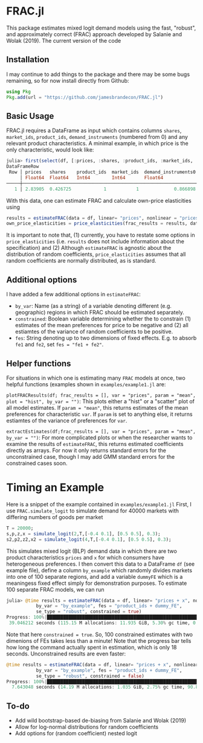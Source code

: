 # FRAC.jl
This package estimates mixed logit demand models using the fast, "robust", and approximately correct (FRAC) approach developed by Salanie and Wolak (2019). The current version of the code 

## Installation
I may continue to add things to the package and there may be some bugs remaining, so for now install directly from Github: 
```jl
using Pkg
Pkg.add(url = "https://github.com/jamesbrandecon/FRAC.jl")
```

## Basic Usage
FRAC.jl requires a DataFrame as input which contains columns `shares`, `market_ids`, `product_ids`, `demand_instruments` (numbered from 0) and any relevant product characteristics. A minimal example, in which price is the only characteristic, would look like: 
```jl
julia> first(select(df, [:prices, :shares, :product_ids, :market_ids, :demand_instruments0, :demand_instruments1]))
DataFrameRow
 Row │ prices   shares    product_ids  market_ids  demand_instruments0  demand_instruments1 
     │ Float64  Float64   Int64        Int64       Float64              Float64             
─────┼──────────────────────────────────────────────────────────────────────────────────────
   1 │ 2.83905  0.426725            1           1             0.866898             0.751512
```

With this data, one can estimate FRAC and calculate own-price elasticities using 
```jl
results = estimateFRAC(data = df, linear= "prices", nonlinear = "prices", se_type = "robust")
own_price_elasticities = price_elasticities(frac_results = results, data = df, linear = "prices", nonlinear = "prices", which = "own") 
```
It is important to note that, (1) currently, you have to restate some options in `price_elasticities` (i.e. `results` does not include information about the specification) and (2) Although `estimateFRAC` is agnostic about the distribution of random coefficients, `price_elasticities` assumes that all random coefficients are normally distributed, as is standard. 

## Additional options
I have added a few additional options in `estimateFRAC`: 
- `by_var`: Name (as a string) of a variable denoting different (e.g. geographic) regions in which FRAC should be estimated separately. 
- `constrained`: Boolean variable determining whether the to constrain (1) estimates of the mean preferences for price to be negative and (2) all estiamtes of the variance of random coefficients to be positive. 
- `fes`: String denoting up to two dimensions of fixed effects. E.g. to absorb `fe1` and `fe2`, set `fes = "fe1 + fe2"`.

## Helper functions
For situations in which one is estimating many `FRAC` models at once, two helpful functions (examples shown in `examples/example1.jl` are:

`plotFRACResults(df; frac_results = [], var = "prices", param = "mean", plot = "hist", by_var = "")`: This plots either a "hist" or a "scatter" plot of all model estimates. If `param = "mean"`, this returns estimates of the mean preferences for characteristic `var`. If `param` is set to anything else, it returns estiamtes of the variance of preferences for `var`.

`extractEstimates(df;frac_results = [], var = "prices", param = "mean", by_var = "")`: For more complicated plots or when the researcher wants to examine the results of `estimateFRAC`, this returns estimated coefficients directly as arrays. For now it only returns standard errors for the unconstrained case, though I may add GMM standard errors for the constrained cases soon. 

# Timing an Example
Here is a snippet of the example contained in `examples/example1.jl`
First, I use `FRAC.simulate_logit` to simulate demand for 40000 markets with differing numbers of goods per market 
```jl
T = 20000;
s,p,z,x = simulate_logit(2,T,[-0.4 0.1], [0.5 0.5], 0.3);
s2,p2,z2,x2 = simulate_logit(4,T,[-0.4 0.1], [0.5 0.5], 0.3);
```
This simulates mixed logit (BLP) demand data in which there are two product characteristics `prices` and `x` for which consumers have heterogeneous preferences. I then convert this data to a DataFrame `df` (see example file), define a column `by_example` which randomly divides markets into one of 100 separate regions, and add a variable `dummyFE` which is a meaningess fixed effect simply for demonstration purposes. To estimate 100 separate FRAC models, we can run  

```jl 
julia> @time results = estimateFRAC(data = df, linear= "prices + x", nonlinear = "prices + x",
           by_var = "by_example", fes = "product_ids + dummy_FE",
           se_type = "robust", constrained = true)
Progress: 100%|█████████████████████████████████████████████████████████████████████████████████████████████████████████████████████████████████| Time: 0:00:18
 39.046212 seconds (115.15 M allocations: 11.935 GiB, 5.30% gc time, 0.01% compilation time)
```
Note that here `constrained = true`. So, 100 constrained estimates with two dimenions of FEs takes less than a minute! Note that the progress bar tells how long the command actually spent in estimation, which is only 18 seconds. Unconstrained results are even faster: 
```jl
@time results = estimateFRAC(data = df, linear= "prices + x", nonlinear = "prices + x",
           by_var = "by_example", fes = "product_ids + dummy_FE",
           se_type = "robust", constrained = false)
Progress: 100%|█████████████████████████████████████████████████████████████████████████████████████████████████████████████████████████████████| Time: 0:00:07
  7.643048 seconds (14.19 M allocations: 1.035 GiB, 2.75% gc time, 90.89% compilation time)
```
## To-do
- Add wild bootstrap-based de-biasing from Salanie and Wolak (2019) 
- Allow for log-normal distributions for random coefficients 
- Add options for (random coefficient) nested logit 
